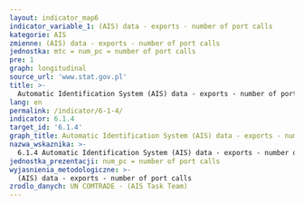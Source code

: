 ```yaml
---
layout: indicator_map6
indicator_variable_1: (AIS) data - exports - number of port calls
kategorie: AIS
zmienne: (AIS) data - exports - number of port calls
jednostka: mtc = num_pc = number of port calls
pre: 1
graph: longitudinal
source_url: 'www.stat.gov.pl'
title: >-
  Automatic Identification System (AIS) data - exports - number of port calls
lang: en
permalink: /indicator/6-1-4/
indicator: 6.1.4
target_id: '6.1.4'
graph_title: Automatic Identification System (AIS) data - exports - number of port calls
nazwa_wskaznika: >-
  6.1.4 Automatic Identification System (AIS) data - exports - number of port calls
jednostka_prezentacji: num_pc = number of port calls
wyjasnienia_metodologiczne: >-
  (AIS) data - exports - number of port calls
zrodlo_danych: UN COMTRADE - (AIS Task Team)
---
```

